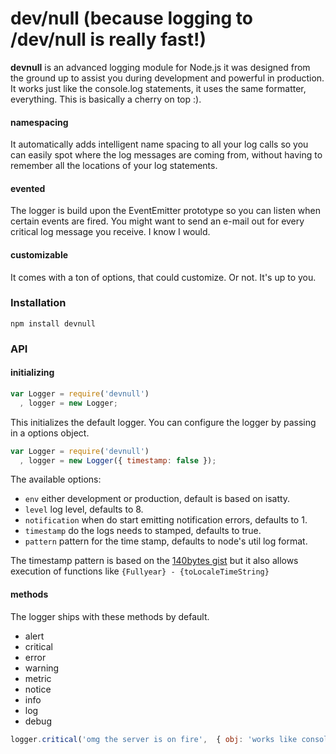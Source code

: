 # dev/null (because logging to /dev/null is really fast!)

**devnull** is an advanced logging module for Node.js it was designed from the
ground up to assist you during development and powerful in production. It works
just like the console.log statements, it uses the same formatter, everything.
This is basically a cherry on top :).

#### namespacing

It automatically adds intelligent name spacing to all your log calls so you can easily
spot where the log messages are coming from, without having to remember all the
locations of your log statements.

#### evented

The logger is build upon the EventEmitter prototype so you can listen when
certain events are fired. You might want to send an e-mail out for every
critical log message you receive. I know I would.

#### customizable

It comes with a ton of options, that could customize. Or not. It's up to you.

### Installation

```
npm install devnull
```

### API

#### initializing

```js
var Logger = require('devnull')
  , logger = new Logger;
```

This initializes the default logger. You can configure the logger by passing in
a options object.

```js
var Logger = require('devnull')
  , logger = new Logger({ timestamp: false });
```

The available options:

 - `env` either development or production, default is based on isatty.
 - `level` log level, defaults to 8.
 - `notification` when do start emitting notification errors, defaults to 1.
 - `timestamp` do the logs needs to stamped, defaults to true.
 - `pattern` pattern for the time stamp, defaults to node's util log format.

The timestamp pattern is based on the [140bytes
gist](https://gist.github.com/1005948) but it also allows execution of functions
like `{Fullyear} - {toLocaleTimeString}`

#### methods

The logger ships with these methods by default.

- alert
- critical
- error
- warning
- metric
- notice
- info
- log
- debug

```js
logger.critical('omg the server is on fire',  { obj: 'works like console.log' });
```
